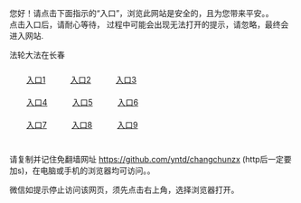 您好！请点击下面指示的“入口”，浏览此网站是安全的，且为您带来平安。。 <br/>
点击入口后，请耐心等待， 过程中可能会出现无法打开的提示，请忽略，最终会进入网站. </br>

法轮大法在长春<br/>
<div style="padding:10px"><a style="margin:20px" target="_blank" href="https://d23mq1zkq562ki.cloudfront.net/2Qpsp?nvywvxuh" id="ccLink1" rel="nofollow">入口1</a> <a target="_blank" style="margin:20px" href="https://d1kcapatb7y92s.cloudfront.net/2Qpsp?ptuewd" id="ccLink2" rel="nofollow">入口2</a> <a style="margin:20px" target="_blank" href="https://d27ngeo3hx4sa6.cloudfront.net/2Qpsp?ptabpra" id="ccLink3" rel="nofollow">入口3</a></div>

<div style="padding:10px" ><a style="margin:20px" target="_blank" href="https://d23mq1zkq562ki.cloudfront.net/2Qpsp?nvywvxuh" id="ccLink4" rel="nofollow">入口4</a> <a style="margin:20px" href="https://d1kcapatb7y92s.cloudfront.net/2Qpsp?ptuewd" target="_blank" id="ccLink5" rel="nofollow">入口5</a> <a style="margin:20px" href="https://d27ngeo3hx4sa6.cloudfront.net/2Qpsp?ptabpra" target="_blank" id="ccLink6" rel="nofollow">入口6</a></div>

<div style="padding:10px"><a style="margin:20px" target="_blank" href="https://d23mq1zkq562ki.cloudfront.net/2Qpsp?nvywvxuh" id="ccLink7" rel="nofollow">入口7</a> <a style="margin:20px" href="https://d1kcapatb7y92s.cloudfront.net/2Qpsp?ptuewd" target="_blank" id="ccLink8" rel="nofollow">入口8</a> <a style="margin:20px" target="_blank" href="https://d27ngeo3hx4sa6.cloudfront.net/2Qpsp?ptabpra" id="ccLink9" rel="nofollow">入口9</a></div>

<br/>



请复制并记住免翻墙网址 https://github.com/yntd/changchunzx (http后一定要加s)，在电脑或手机的浏览器均可访问。。<br/>

微信如提示停止访问该网页，须先点击右上角，选择浏览器打开。
